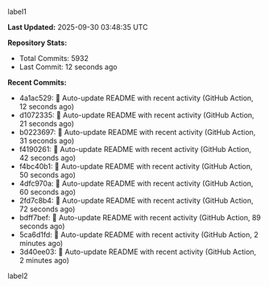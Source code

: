 
label1 
<!-- ACTIVITY_START -->
**Last Updated:** 2025-09-30 03:48:35 UTC

**Repository Stats:**
- Total Commits: 5932
- Last Commit: 12 seconds ago

**Recent Commits:**
- 4a1ac529: 🤖 Auto-update README with recent activity (GitHub Action, 12 seconds ago)
- d1072335: 🤖 Auto-update README with recent activity (GitHub Action, 21 seconds ago)
- b0223697: 🤖 Auto-update README with recent activity (GitHub Action, 31 seconds ago)
- f4190261: 🤖 Auto-update README with recent activity (GitHub Action, 42 seconds ago)
- f4bc40b1: 🤖 Auto-update README with recent activity (GitHub Action, 50 seconds ago)
- 4dfc970a: 🤖 Auto-update README with recent activity (GitHub Action, 60 seconds ago)
- 2fd7c8b4: 🤖 Auto-update README with recent activity (GitHub Action, 72 seconds ago)
- bdff7bef: 🤖 Auto-update README with recent activity (GitHub Action, 89 seconds ago)
- 5ca6d1fd: 🤖 Auto-update README with recent activity (GitHub Action, 2 minutes ago)
- 3d40ee03: 🤖 Auto-update README with recent activity (GitHub Action, 2 minutes ago)
<!-- ACTIVITY_END -->

label2
